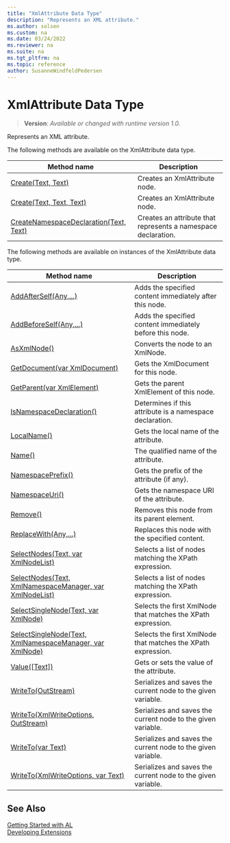 ```yaml
---
title: "XmlAttribute Data Type"
description: "Represents an XML attribute."
ms.author: solsen
ms.custom: na
ms.date: 03/24/2022
ms.reviewer: na
ms.suite: na
ms.tgt_pltfrm: na
ms.topic: reference
author: SusanneWindfeldPedersen
---
```

[//]: # (START>DO_NOT_EDIT)
[//]: # (IMPORTANT:Do not edit any of the content between here and the END>DO_NOT_EDIT.)
[//]: # (Any modifications should be made in the .xml files in the ModernDev repo.)
# XmlAttribute Data Type
> **Version**: _Available or changed with runtime version 1.0._

Represents an XML attribute.


The following methods are available on the XmlAttribute data type.


|Method name|Description|
|-----------|-----------|
|[Create(Text, Text)](xmlattribute-create-string-string-method.md)|Creates an XmlAttribute node.|
|[Create(Text, Text, Text)](xmlattribute-create-string-string-string-method.md)|Creates an XmlAttribute node.|
|[CreateNamespaceDeclaration(Text, Text)](xmlattribute-createnamespacedeclaration-method.md)|Creates an attribute that represents a namespace declaration.|

The following methods are available on instances of the XmlAttribute data type.

|Method name|Description|
|-----------|-----------|
|[AddAfterSelf(Any,...)](xmlattribute-addafterself-method.md)|Adds the specified content immediately after this node.|
|[AddBeforeSelf(Any,...)](xmlattribute-addbeforeself-method.md)|Adds the specified content immediately before this node.|
|[AsXmlNode()](xmlattribute-asxmlnode-method.md)|Converts the node to an XmlNode.|
|[GetDocument(var XmlDocument)](xmlattribute-getdocument-method.md)|Gets the XmlDocument for this node.|
|[GetParent(var XmlElement)](xmlattribute-getparent-method.md)|Gets the parent XmlElement of this node.|
|[IsNamespaceDeclaration()](xmlattribute-isnamespacedeclaration-method.md)|Determines if this attribute is a namespace declaration.|
|[LocalName()](xmlattribute-localname-method.md)|Gets the local name of the attribute.|
|[Name()](xmlattribute-name-method.md)|The qualified name of the attribute. |
|[NamespacePrefix()](xmlattribute-namespaceprefix-method.md)|Gets the prefix of the attribute (if any).|
|[NamespaceUri()](xmlattribute-namespaceuri-method.md)|Gets the namespace URI of the attribute.|
|[Remove()](xmlattribute-remove-method.md)|Removes this node from its parent element.|
|[ReplaceWith(Any,...)](xmlattribute-replacewith-method.md)|Replaces this node with the specified content.|
|[SelectNodes(Text, var XmlNodeList)](xmlattribute-selectnodes-string-xmlnodelist-method.md)|Selects a list of nodes matching the XPath expression.|
|[SelectNodes(Text, XmlNamespaceManager, var XmlNodeList)](xmlattribute-selectnodes-string-xmlnamespacemanager-xmlnodelist-method.md)|Selects a list of nodes matching the XPath expression.|
|[SelectSingleNode(Text, var XmlNode)](xmlattribute-selectsinglenode-string-xmlnode-method.md)|Selects the first XmlNode that matches the XPath expression.|
|[SelectSingleNode(Text, XmlNamespaceManager, var XmlNode)](xmlattribute-selectsinglenode-string-xmlnamespacemanager-xmlnode-method.md)|Selects the first XmlNode that matches the XPath expression.|
|[Value([Text])](xmlattribute-value-method.md)|Gets or sets the value of the attribute.|
|[WriteTo(OutStream)](xmlattribute-writeto-outstream-method.md)|Serializes and saves the current node to the given variable.|
|[WriteTo(XmlWriteOptions, OutStream)](xmlattribute-writeto-xmlwriteoptions-outstream-method.md)|Serializes and saves the current node to the given variable.|
|[WriteTo(var Text)](xmlattribute-writeto-text-method.md)|Serializes and saves the current node to the given variable.|
|[WriteTo(XmlWriteOptions, var Text)](xmlattribute-writeto-xmlwriteoptions-text-method.md)|Serializes and saves the current node to the given variable.|

[//]: # (IMPORTANT: END>DO_NOT_EDIT)
## See Also
[Getting Started with AL](../../devenv-get-started.md)  
[Developing Extensions](../../devenv-dev-overview.md)  